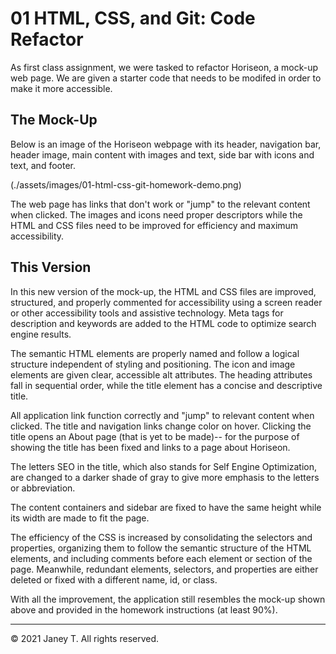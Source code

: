 # 01 HTML, CSS, and Git: Code Refactor

As first class assignment, we were tasked to refactor Horiseon, a mock-up web page. We are given a starter code that needs to be modifed in order to make it more accessible.


## The Mock-Up

Below is an image of the Horiseon webpage with its header, navigation bar, header image, main content with images and text, side bar with icons and text, and footer.

(./assets/images/01-html-css-git-homework-demo.png)

The web page has links that don't work or "jump" to the relevant content when clicked. The images and icons need proper descriptors while the HTML and CSS files need to be improved for efficiency and maximum accessibility.





## This Version

In this new version of the mock-up, the HTML and CSS files are improved, structured, and properly commented for accessibility using a screen reader or other accessibility tools and assistive technology. Meta tags for description and keywords are added to the HTML code to optimize search engine results. 

The semantic HTML elements are properly named and follow a logical structure independent of styling and positioning. The icon and image elements are given clear, accessible alt attributes. The heading attributes fall in sequential order, while the title element has a concise and descriptive title. 

All application link function correctly and "jump" to relevant content when clicked. The title and navigation links change color on hover. Clicking the title opens an About page (that is yet to be made)-- for the purpose of showing the title has been fixed and links to a page about Horiseon. 

The letters SEO in the title, which also stands for Self Engine Optimization, are changed to a darker shade of gray to give more emphasis to the letters or abbreviation.

The content containers and sidebar are fixed to have the same height while its width are made to fit the page.

The efficiency of the CSS is increased by consolidating the selectors and properties, organizing them to follow the semantic structure of the HTML elements, and including comments before each element or section of the page. Meanwhile, redundant elements, selectors, and properties are either deleted or fixed with a different name, id, or class. 

With all the improvement, the application still resembles the mock-up shown above and provided in the homework instructions (at least 90%).





---
© 2021 Janey T. All rights reserved.
